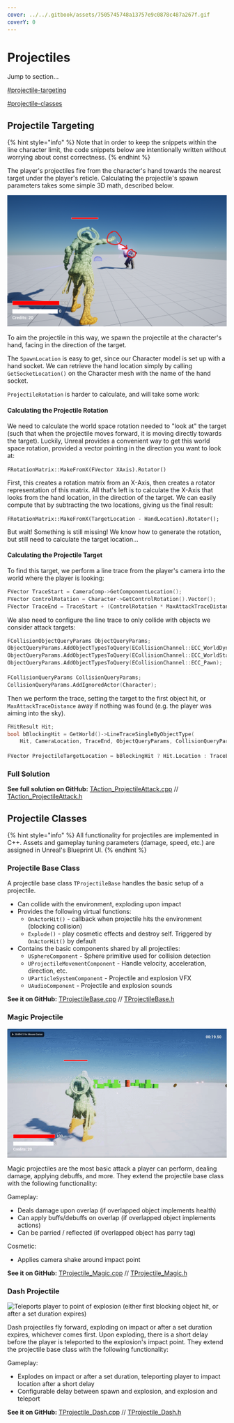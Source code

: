 ```yaml
---
cover: ../../.gitbook/assets/7505745748a13757e9c0878c487a267f.gif
coverY: 0
---
```


# Projectiles

Jump to section...

<mark style="background-color:blue;"></mark>[#projectile-targeting](projectiles.md#projectile-targeting "mention")<mark style="background-color:blue;"><mark style="color:blue;"><mark style="color:blue;"></mark>

<mark style="color:blue;"></mark>[#projectile-classes](projectiles.md#projectile-classes "mention")<mark style="color:blue;background-color:blue;"></mark>

## Projectile Targeting

{% hint style="info" %}
Note that in order to keep the snippets within the line character limit, the code snippets below are intentionally written without worrying about const correctness.
{% endhint %}

The player's projectiles fire from the character's hand towards the nearest target under the player's reticle. Calculating the projectile's spawn parameters takes some simple 3D math, described below.

![Projectiles should fire from the player hand to the nearest valid target under player reticle](../../.gitbook/assets/image.png)

To aim the projectile in this way, we spawn the projectile at the character's hand, facing in the direction of the target.

The `SpawnLocation` is easy to get, since our Character model is set up with a hand socket. We can retrieve the hand location simply by calling `GetSocketLocation()` on the Character mesh with the name of the hand socket.

`ProjectileRotation` is harder to calculate, and will take some work:

#### Calculating the Projectile Rotation

We need to calculate the world space rotation needed to "look at" the target (such that when the projectile moves forward, it is moving directly towards the target). Luckily, Unreal provides a convenient way to get this world space rotation, provided a vector pointing in the direction you want to look at:

`FRotationMatrix::MakeFromX(FVector XAxis).Rotator()`

First, this creates a rotation matrix from an X-Axis, then creates a rotator representation of this matrix. All that's left is to calculate the X-Axis that looks from the hand location, in the direction of the target. We can easily compute that by subtracting the two locations, giving us the final result:&#x20;

`FRotationMatrix::MakeFromX(TargetLocation - HandLocation).Rotator();`

But wait! Something is still missing! We know how to generate the rotation, but still need to calculate the target location...

#### Calculating the Projectile Target

To find this target, we perform a line trace from the player's camera into the world where the player is looking:

```cpp
FVector TraceStart = CameraComp->GetComponentLocation();
FVector ControlRotation = Character->GetControlRotation().Vector();
FVector TraceEnd = TraceStart + (ControlRotation * MaxAttackTraceDistance)
```

We also need to configure the line trace to only collide with objects we consider attack targets:

```cpp
FCollisionObjectQueryParams ObjectQueryParams;
ObjectQueryParams.AddObjectTypesToQuery(ECollisionChannel::ECC_WorldDynamic);
ObjectQueryParams.AddObjectTypesToQuery(ECollisionChannel::ECC_WorldStatic);
ObjectQueryParams.AddObjectTypesToQuery(ECollisionChannel::ECC_Pawn);
	
FCollisionQueryParams CollisionQueryParams;
CollisionQueryParams.AddIgnoredActor(Character);
```

Then we perform the trace, setting the target to the first object hit, or `MaxAttackTraceDistance` away if nothing was found (e.g. the player was aiming into the sky).

```cpp
FHitResult Hit;
bool bBlockingHit = GetWorld()->LineTraceSingleByObjectType(
	Hit, CameraLocation, TraceEnd, ObjectQueryParams, CollisionQueryParams);

FVector ProjectileTargetLocation = bBlockingHit ? Hit.Location : TraceEnd;
```

### Full Solution

**See full solution on GitHub:** [TAction\_ProjectileAttack.cpp](https://github.com/Juwce/ActionRoguelike/blob/c4afbc5f4f7bc1ee51c63a9f97d8cbaa0c481b2b/Source/ActionRoguelike/Private/TAction\_ProjectileAttack.cpp#L53) // [TAction\_ProjectileAttack.h](https://github.com/Juwce/ActionRoguelike/blob/main/Source/ActionRoguelike/Public/TAction\_ProjectileAttack.h)

## Projectile Classes

{% hint style="info" %}
All functionality for projectiles are implemented in C++. Assets and gameplay tuning parameters (damage, speed, etc.) are assigned in Unreal's Blueprint UI.
{% endhint %}

### Projectile Base Class

A projectile base class `TProjectileBase` handles the basic setup of a projectile.

* Can collide with the environment, exploding upon impact
* Provides the following virtual functions:
  * `OnActorHit()` - callback when projectile hits the environment (blocking collision)
  * `Explode()` - play cosmetic effects and destroy self. Triggered by `OnActorHit()` by default
* Contains the basic components shared by all projectiles:
  * `USphereComponent` - Sphere primitive used for collision detection
  * `UProjectileMovementComponent` - Handle velocity, acceleration, direction, etc.
  * `UParticleSystemComponent` - Projectile and explosion VFX
  * `UAudioComponent` - Projectile and explosion sounds

**See it on GitHub:** [TProjectileBase.cpp](https://github.com/Juwce/ActionRoguelike/blob/main/Source/ActionRoguelike/Private/TProjectileBase.cpp) // [TProjectileBase.h](https://github.com/Juwce/ActionRoguelike/blob/main/Source/ActionRoguelike/Public/TProjectileBase.h)

### Magic Projectile

![This magic projectile applies the 'burning' effect to actors it hits.](../../.gitbook/assets/7505745748a13757e9c0878c487a267f.gif)

Magic projectiles are the most basic attack a player can perform, dealing damage, applying debuffs, and more. They extend the projectile base class with the following functionality:

Gameplay:

* Deals damage upon overlap (if overlapped object implements health)
* Can apply buffs/debuffs on overlap (if overlapped object implements actions)
* Can be parried / reflected (if overlapped object has parry tag)

Cosmetic:

* Applies camera shake around impact point

**See it on GitHub:** [TProjectile\_Magic.cpp](https://github.com/Juwce/ActionRoguelike/blob/main/Source/ActionRoguelike/Private/TProjectile\_Magic.cpp) // [TProjectile\_Magic.h](https://github.com/Juwce/ActionRoguelike/blob/main/Source/ActionRoguelike/Public/TProjectile\_Magic.h)

### Dash Projectile

![Teleports player to point of explosion (either first blocking object hit, or after a set duration expires)](../../.gitbook/assets/2d6c3034e1bd1af4623d15778fb97fe7.gif)

Dash projectiles fly forward, exploding on impact or after a set duration expires, whichever comes first. Upon exploding, there is a short delay before the player is teleported to the explosion's impact point. They extend the projectile base class with the following functionality:

Gameplay:

* Explodes on impact or after a set duration, teleporting player to impact location after a short delay
* Configurable delay between spawn and explosion, and explosion and teleport

**See it on GitHub:** [TProjectile\_Dash.cpp](https://github.com/Juwce/ActionRoguelike/blob/main/Source/ActionRoguelike/Private/TProjectile\_Dash.cpp) // [TProjectile\_Dash.h](https://github.com/Juwce/ActionRoguelike/blob/main/Source/ActionRoguelike/Public/TProjectile\_Dash.h)
